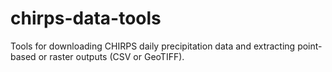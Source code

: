 # chirps-data-tools
Tools for downloading CHIRPS daily precipitation data and extracting point-based or raster outputs (CSV or GeoTIFF).
